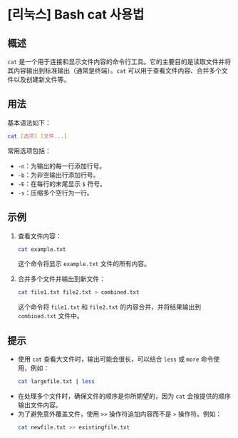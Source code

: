# [리눅스] Bash cat 사용법

## 概述
`cat` 是一个用于连接和显示文件内容的命令行工具。它的主要目的是读取文件并将其内容输出到标准输出（通常是终端）。`cat` 可以用于查看文件内容、合并多个文件以及创建新文件等。

## 用法
基本语法如下：
```bash
cat [选项] [文件...]
```

常用选项包括：
- `-n`：为输出的每一行添加行号。
- `-b`：为非空输出行添加行号。
- `-E`：在每行的末尾显示 `$` 符号。
- `-s`：压缩多个空行为一行。

## 示例
1. 查看文件内容：
   ```bash
   cat example.txt
   ```
   这个命令将显示 `example.txt` 文件的所有内容。

2. 合并多个文件并输出到新文件：
   ```bash
   cat file1.txt file2.txt > combined.txt
   ```
   这个命令将 `file1.txt` 和 `file2.txt` 的内容合并，并将结果输出到 `combined.txt` 文件中。

## 提示
- 使用 `cat` 查看大文件时，输出可能会很长，可以结合 `less` 或 `more` 命令使用，例如：
  ```bash
  cat largefile.txt | less
  ```
- 在处理多个文件时，确保文件的顺序是你所期望的，因为 `cat` 会按提供的顺序输出文件内容。
- 为了避免意外覆盖文件，使用 `>>` 操作符追加内容而不是 `>` 操作符。例如：
  ```bash
  cat newfile.txt >> existingfile.txt
  ```